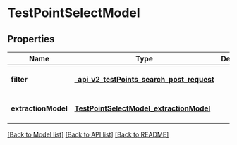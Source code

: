 # TestPointSelectModel
## Properties

| Name | Type | Description | Notes |
|------------ | ------------- | ------------- | -------------|
| **filter** | [**_api_v2_testPoints_search_post_request**](_api_v2_testPoints_search_post_request.md) |  | [optional] [default to null] |
| **extractionModel** | [**TestPointSelectModel_extractionModel**](TestPointSelectModel_extractionModel.md) |  | [optional] [default to null] |

[[Back to Model list]](../README.md#documentation-for-models) [[Back to API list]](../README.md#documentation-for-api-endpoints) [[Back to README]](../README.md)


